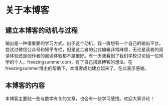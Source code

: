 # 关于本博客
## 建立本博客的动机与过程
  输出是一种很重要的学习方式。出于这个动机，我一直想有一个自己的输出平台。尝试过微信公众号和知乎专栏，但是这二者的公式编辑非常麻烦，无论是读者的阅读体验还是创作者的阅读体验都不是很好。有一天我看到了我们学校讨论组一位同学的个人，freezingsummer.com，有了自己搭建博客的想法。在freezingsummer博主的帮助下，本博客成功建立起来了，在此表示感谢。
  ## 本博客的内容
本博客主要贴一些与数学有关的文章，也会有一些学习感悟。欢迎大家评论！
